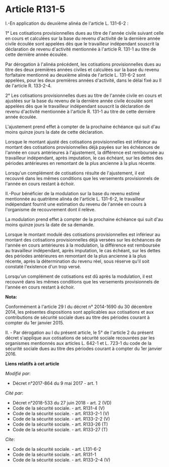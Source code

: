 # Article R131-5

I.-En application du deuxième alinéa de l'article L. 131-6-2 : 

1° Les cotisations provisionnelles dues au titre de l'année civile suivant celle en cours et calculées sur la base du revenu
d'activité de la dernière année civile écoulée sont appelées dès que le travailleur indépendant souscrit la déclaration de
revenu d'activité mentionnée à l'article R. 131-1 au titre de cette dernière année écoulée. 

Par dérogation à l'alinéa précédent, les cotisations provisionnelles dues au titre des deux premières années civiles et
calculées sur la base du revenu forfaitaire mentionné au deuxième alinéa de l'article L. 131-6-2 sont appelées, pour les deux
premières années d'activité, dans le délai fixé au II de l'article R. 133-2-4.

2° Les cotisations provisionnelles dues au titre de l'année civile en cours et ajustées sur la base du revenu de la dernière
année civile écoulée sont appelées dès que le travailleur indépendant souscrit la déclaration de revenu d'activité mentionnée
à l'article R. 131-1 au titre de cette dernière année écoulée. 

L'ajustement prend effet à compter de la prochaine échéance qui suit d'au moins quinze jours la date de cette déclaration. 

Lorsque le montant ajusté des cotisations provisionnelles est inférieur au montant des cotisations provisionnelles déjà
payées sur les échéances de l'année en cours antérieures à l'ajustement, la différence est remboursée au travailleur
indépendant, après imputation, le cas échéant, sur les dettes des périodes antérieures en remontant de la plus ancienne à la
plus récente. 

Lorsqu'un complément de cotisations résulte de l'ajustement, il est recouvré dans les mêmes conditions que les versements
provisionnels de l'année en cours restant à échoir. 

II.-Pour bénéficier de la modulation sur la base du revenu estimé mentionnée au quatrième alinéa de l'article L. 131-6-2, le
travailleur indépendant fournit une estimation du revenu de l'année en cours à l'organisme de recouvrement dont il relève. 

La modulation prend effet à compter de la prochaine échéance qui suit d'au moins quinze jours la date de sa demande. 

Lorsque le montant modulé des cotisations provisionnelles est inférieur au montant des cotisations provisionnelles déjà
versées sur les échéances de l'année en cours antérieures à la modulation, la différence est remboursée au travailleur
indépendant, après imputation, le cas échéant, sur les dettes des périodes antérieures en remontant de la plus ancienne à la
plus récente, après la détermination du revenu réel, sous réserve qu'il soit constaté l'existence d'un trop versé. 

Lorsqu'un complément de cotisations est dû après la modulation, il est recouvré dans les mêmes conditions que les versements
provisionnels de l'année en cours restant à échoir.

**Nota:**

Conformément à l'article 29 I du décret n° 2014-1690 du 30 décembre 2014, les présentes dispositions sont applicables aux
cotisations et aux contributions de sécurité sociale dues au titre des périodes courant à compter du 1er janvier 2015.

II. - Par dérogation au I du présent article, le 5° de l'article 2 du présent décret s'applique aux cotisations de sécurité
sociale recouvrées par les organismes mentionnés aux articles L. 642-1 et L. 723-1 du code de la sécurité sociale dues au
titre des périodes courant à compter du 1er janvier 2016.

**Liens relatifs à cet article**

_Modifié par_:

  - Décret n°2017-864 du 9 mai 2017 - art. 1

_Cité par_:

  - Décret n°2018-533 du 27 juin 2018 - art. 2 (VD)
  - Code de la sécurité sociale. - art. R131-4 (V)
  - Code de la sécurité sociale. - art. R133-2-1 (V)
  - Code de la sécurité sociale. - art. R133-2-2 (V)
  - Code de la sécurité sociale. - art. R133-26 (T)
  - Code de la sécurité sociale. - art. R133-27 (T)

_Cite_:

  - Code de la sécurité sociale. - art. L131-6-2
  - Code de la sécurité sociale. - art. R131-1
  - Code de la sécurité sociale. - art. R133-2-4 (V)
